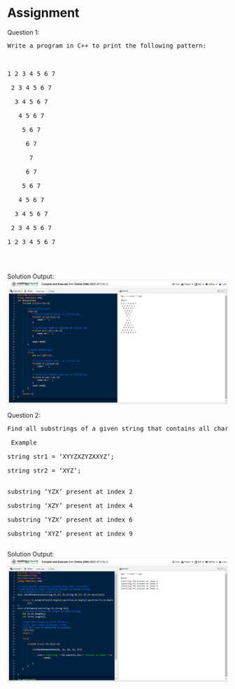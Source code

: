 # Assignment
Question 1:
<pre>
Write a program in C++ to print the following pattern:<br/>
<br/>
1 2 3 4 5 6 7<br/>
 2 3 4 5 6 7<br/>
  3 4 5 6 7<br/>
   4 5 6 7<br/>
    5 6 7<br/>
     6 7<br/>
      7<br/>
     6 7<br/>
    5 6 7<br/>
   4 5 6 7<br/>
  3 4 5 6 7<br/>
 2 3 4 5 6 7<br/>
1 2 3 4 5 6 7<br/>
<br/>
</pre>
Solution Output:<br/>
![alt text](https://github.com/neerajkumar78/Assignment/blob/master/Tutree_Assignment/Question_1/output.png)<br/>


Question 2:<br/>
<pre>
Find all substrings of a given string that contains all characters of other string.<br/>
 Example<br/>
string str1 = ‘XYYZXZYZXXYZ’;<br/>
string str2 = ‘XYZ’;<br/>
 
substring ‘YZX’ present at index 2<br/>
substring ‘XZY’ present at index 4<br/>
substring ‘YZX’ present at index 6<br/>
substring ‘XYZ’ present at index 9<br/>
</pre>
Solution Output:<br/>
![alt text](https://github.com/neerajkumar78/Assignment/blob/master/Tutree_Assignment/Question_2/output.png)<br/>

